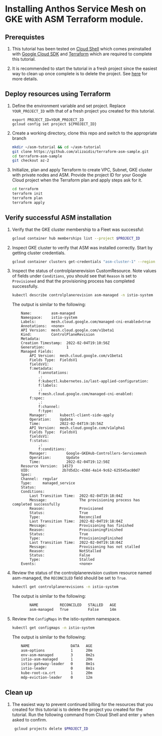 # Installing Anthos Service Mesh on GKE with ASM Terraform module.

## Prerequistes 

1. This tutorial has been tested on [Cloud Shell](https://shell.cloud.google.com) which comes preinstalled with [Google Cloud SDK](https://cloud.google.com/sdk) and [Terraform](https://www.terraform.io/) which are required to complete this tutorial.

2. It is recommended to start the tutorial in a fresh project since the easiest way to clean up once complete is to delete the project. See [here](https://cloud.google.com/resource-manager/docs/creating-managing-projects) for more details.

## Deploy resources using Terraform

1. Define the environment variable and set project. Replace `YOUR_PROJECT_ID` with that of a fresh project you created for this tutorial.

    ```
    export PROJECT_ID=YOUR_PROJECT_ID
    gcloud config set project ${PROJECT_ID}
    ```

1. Create a working directory, clone this repo and switch to the appropriate branch

    ```bash
    mkdir ~/asm-tutorial && cd ~/asm-tutorial
    git clone https://github.com/alizaidis/terraform-asm-sample.git
    cd terraform-asm-sample
    git checkout az-2
    ```

1. Initialize, plan and apply Terraform to create VPC, Subnet, GKE cluster with private nodes and ASM. Provide the project ID for your Google Cloud project when the Terraform plan and apply steps ask for it.

    ```bash
    cd terraform
    terraform init
    terraform plan
    terraform apply
    ```

## Verify successful ASM installation

1. Verify that the GKE cluster membership to a Fleet was successful:

    ```bash
    gcloud container hub memberships list --project $PROJECT_ID
    ```

1. Inspect GKE cluster to verify that ASM was installed correctly. Start by getting cluster credentials.

    ```bash
    gcloud container clusters get-credentials "asm-cluster-1" --region "us-central1" --project $PROJECT_ID
    ```

1. Inspect the status of controlplanerevision CustomResource. Note values of fields under `Conditions`, you should see that `Reason` is set to `Provisioned` and that the provisioning process has completed successfully.

    ```bash
    kubectl describe controlplanerevision asm-managed -n istio-system
    ```

    The output is similar to the following:

    ```
        Name:         asm-managed
        Namespace:    istio-system
        Labels:       mesh.cloud.google.com/managed-cni-enabled=true
        Annotations:  <none>
        API Version:  mesh.cloud.google.com/v1beta1
        Kind:         ControlPlaneRevision
        Metadata:
        Creation Timestamp:  2022-02-04T19:10:56Z
        Generation:          1
        Managed Fields:
            API Version:  mesh.cloud.google.com/v1beta1
            Fields Type:  FieldsV1
            fieldsV1:
            f:metadata:
                f:annotations:
                .:
                f:kubectl.kubernetes.io/last-applied-configuration:
                f:labels:
                .:
                f:mesh.cloud.google.com/managed-cni-enabled:
            f:spec:
                .:
                f:channel:
                f:type:
            Manager:      kubectl-client-side-apply
            Operation:    Update
            Time:         2022-02-04T19:10:56Z
            API Version:  mesh.cloud.google.com/v1alpha1
            Fields Type:  FieldsV1
            fieldsV1:
            f:status:
                .:
                f:conditions:
            Manager:         Google-GKEHub-Controllers-Servicemesh
            Operation:       Update
            Time:            2022-02-04T19:12:50Z
        Resource Version:  14573
        UID:               2b7d5d2c-438d-4a14-9c62-625545ac80d7
        Spec:
        Channel:  regular
        Type:     managed_service
        Status:
        Conditions:
            Last Transition Time:  2022-02-04T19:18:04Z
            Message:               The provisioning process has completed successfully
            Reason:                Provisioned
            Status:                True
            Type:                  Reconciled
            Last Transition Time:  2022-02-04T19:18:04Z
            Message:               Provisioning has finished
            Reason:                ProvisioningFinished
            Status:                True
            Type:                  ProvisioningFinished
            Last Transition Time:  2022-02-04T19:18:04Z
            Message:               Provisioning has not stalled
            Reason:                NotStalled
            Status:                False
            Type:                  Stalled
        Events:                    <none>
    ```
    
1. Review the status of the controlplanerevision custom resource named asm-managed, the `RECONCILED` field should be set to `True`.
    
    ```bash
    kubectl get controlplanerevisions -n istio-system
    ```

    The output is similar to the following:

    ```bash
            NAME          RECONCILED   STALLED   AGE
            asm-managed   True         False     14m
    ```

1. Review the `ConfigMaps` in the istio-system namespace.

    ```bash
    kubectl get configmaps -n istio-system
    ```

    The output is similar to the following:
 
    ```bash
        NAME                   DATA   AGE
        asm-options            1      20m
        env-asm-managed        3      8m2s
        istio-asm-managed      1      20m
        istio-gateway-leader   0      8m1s
        istio-leader           0      8m1s
        kube-root-ca.crt       1      20m
        mdp-eviction-leader    0      12m
    ```

## Clean up

1. The easiest way to prevent continued billing for the resources that you created for this tutorial is to delete the project you created for the tutorial. Run the following command from Cloud Shell and enter `y` when asked to confirm.

   ```bash
    gcloud projects delete $PROJECT_ID
    ```
